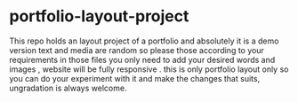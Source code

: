 # portfolio-layout-project
This repo holds an layout project of a portfolio and absolutely it is a demo version text and media are random so please those according to your requirements
in those files you only need to add your desired words and images , website will be fully responsive .
this is only portfolio layout only so you can do your experiment with it and make the changes that suits, ungradation is always welcome.
